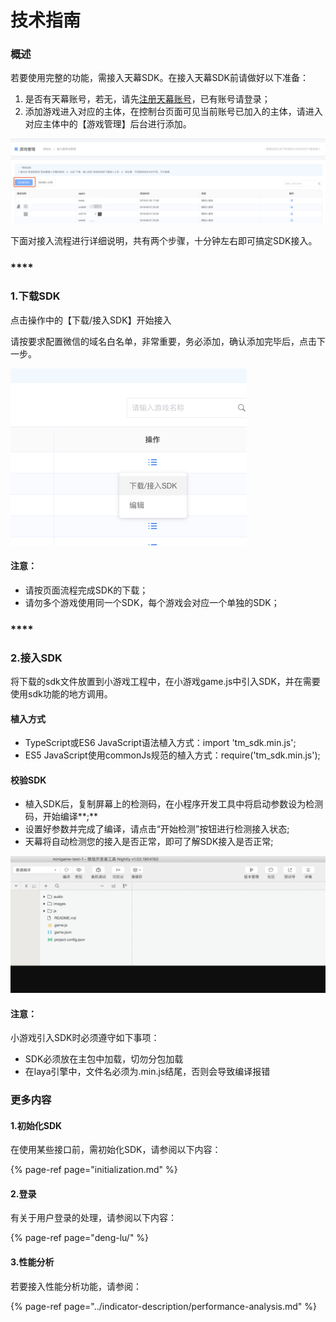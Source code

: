 # 技术指南

### 概述

若要使用完整的功能，需接入天幕SDK。在接入天幕SDK前请做好以下准备：

1. 是否有天幕账号，若无，请先[注册天幕账号](https://www.skysriver.com)，已有账号请登录；
2. 添加游戏进入对应的主体，在控制台页面可见当前账号已加入的主体，请进入对应主体中的【游戏管理】后台进行添加。

![](../../.gitbook/assets/image%20%28124%29.png)

下面对接入流程进行详细说明，共有两个步骤，十分钟左右即可搞定SDK接入。

### \*\*\*\*

### **1.下载SDK**

点击操作中的【下载/接入SDK】开始接入

请按要求配置微信的域名白名单，非常重要，务必添加，确认添加完毕后，点击下一步。

![](../../.gitbook/assets/image%20%28102%29.png)

#### 注意：

* 请按页面流程完成SDK的下载；
* 请勿多个游戏使用同一个SDK，每个游戏会对应一个单独的SDK；

### \*\*\*\*

### **2.接入SDK**

将下载的sdk文件放置到小游戏工程中，在小游戏game.js中引入SDK，并在需要使用sdk功能的地方调用。

#### 植入方式

* TypeScript或ES6 JavaScript语法植入方式：import 'tm\_sdk.min.js';
* ES5 JavaScript使用commonJs规范的植入方式：require\('tm\_sdk.min.js'\);

#### 校验SDK

* 植入SDK后，复制屏幕上的检测码，在小程序开发工具中将启动参数设为检测码，开始编译**;**
* 设置好参数并完成了编译，请点击“开始检测”按钮进行检测接入状态;
* 天幕将自动检测您的接入是否正常，即可了解SDK接入是否正常;

![](../../.gitbook/assets/sdk-demo.c229fdba.gif)

#### **注意：**

小游戏引入SDK时必须遵守如下事项：

* SDK必须放在主包中加载，切勿分包加载
* 在laya引擎中，文件名必须为.min.js结尾，否则会导致编译报错

### 

### 更多内容

#### 1.初始化SDK

在使用某些接口前，需初始化SDK，请参阅以下内容：

{% page-ref page="initialization.md" %}

#### 2.登录

有关于用户登录的处理，请参阅以下内容：

{% page-ref page="deng-lu/" %}

#### 3.性能分析

若要接入性能分析功能，请参阅：

{% page-ref page="../indicator-description/performance-analysis.md" %}


